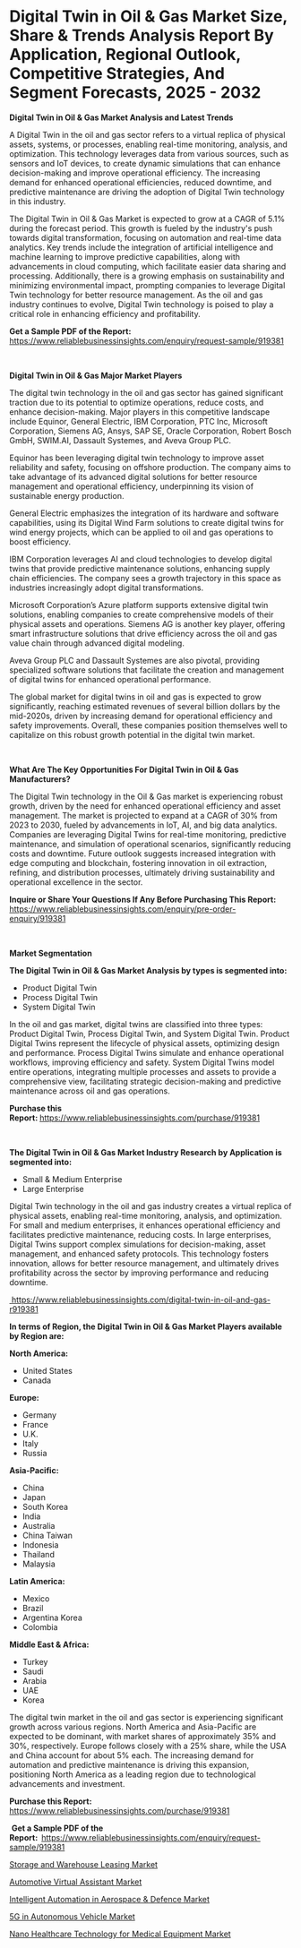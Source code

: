 <p><h1>Digital Twin in Oil & Gas Market Size, Share & Trends Analysis Report By Application, Regional Outlook, Competitive Strategies, And Segment Forecasts, 2025 - 2032</h1></p><p><strong>Digital Twin in Oil & Gas Market Analysis and Latest Trends</strong></p>
<p><p>A Digital Twin in the oil and gas sector refers to a virtual replica of physical assets, systems, or processes, enabling real-time monitoring, analysis, and optimization. This technology leverages data from various sources, such as sensors and IoT devices, to create dynamic simulations that can enhance decision-making and improve operational efficiency. The increasing demand for enhanced operational efficiencies, reduced downtime, and predictive maintenance are driving the adoption of Digital Twin technology in this industry.</p><p>The Digital Twin in Oil & Gas Market is expected to grow at a CAGR of 5.1% during the forecast period. This growth is fueled by the industry's push towards digital transformation, focusing on automation and real-time data analytics. Key trends include the integration of artificial intelligence and machine learning to improve predictive capabilities, along with advancements in cloud computing, which facilitate easier data sharing and processing. Additionally, there is a growing emphasis on sustainability and minimizing environmental impact, prompting companies to leverage Digital Twin technology for better resource management. As the oil and gas industry continues to evolve, Digital Twin technology is poised to play a critical role in enhancing efficiency and profitability.</p></p>
<p><strong>Get a Sample PDF of the Report:&nbsp;</strong> <a href="https://www.reliablebusinessinsights.com/enquiry/request-sample/919381?utm_campaign=112&utm_medium=2&utm_source=Github&utm_content=ia&utm_term=07032025&utm_id=digital-twin-in-oil-gas">https://www.reliablebusinessinsights.com/enquiry/request-sample/919381</a></p>
<p>&nbsp;</p>
<p><strong>Digital Twin in Oil & Gas Major Market Players</strong></p>
<p><p>The digital twin technology in the oil and gas sector has gained significant traction due to its potential to optimize operations, reduce costs, and enhance decision-making. Major players in this competitive landscape include Equinor, General Electric, IBM Corporation, PTC Inc, Microsoft Corporation, Siemens AG, Ansys, SAP SE, Oracle Corporation, Robert Bosch GmbH, SWIM.AI, Dassault Systemes, and Aveva Group PLC.</p><p>Equinor has been leveraging digital twin technology to improve asset reliability and safety, focusing on offshore production. The company aims to take advantage of its advanced digital solutions for better resource management and operational efficiency, underpinning its vision of sustainable energy production.</p><p>General Electric emphasizes the integration of its hardware and software capabilities, using its Digital Wind Farm solutions to create digital twins for wind energy projects, which can be applied to oil and gas operations to boost efficiency. </p><p>IBM Corporation leverages AI and cloud technologies to develop digital twins that provide predictive maintenance solutions, enhancing supply chain efficiencies. The company sees a growth trajectory in this space as industries increasingly adopt digital transformations.</p><p>Microsoft Corporation’s Azure platform supports extensive digital twin solutions, enabling companies to create comprehensive models of their physical assets and operations. Siemens AG is another key player, offering smart infrastructure solutions that drive efficiency across the oil and gas value chain through advanced digital modeling. </p><p>Aveva Group PLC and Dassault Systemes are also pivotal, providing specialized software solutions that facilitate the creation and management of digital twins for enhanced operational performance. </p><p>The global market for digital twins in oil and gas is expected to grow significantly, reaching estimated revenues of several billion dollars by the mid-2020s, driven by increasing demand for operational efficiency and safety improvements. Overall, these companies position themselves well to capitalize on this robust growth potential in the digital twin market.</p></p>
<p>&nbsp;</p>
<p><strong>What Are The Key Opportunities For Digital Twin in Oil & Gas Manufacturers?</strong></p>
<p><p>The Digital Twin technology in the Oil & Gas market is experiencing robust growth, driven by the need for enhanced operational efficiency and asset management. The market is projected to expand at a CAGR of 30% from 2023 to 2030, fueled by advancements in IoT, AI, and big data analytics. Companies are leveraging Digital Twins for real-time monitoring, predictive maintenance, and simulation of operational scenarios, significantly reducing costs and downtime. Future outlook suggests increased integration with edge computing and blockchain, fostering innovation in oil extraction, refining, and distribution processes, ultimately driving sustainability and operational excellence in the sector.</p></p>
<p><strong>Inquire or Share Your Questions If Any Before Purchasing This Report:</strong> <a href="https://www.reliablebusinessinsights.com/enquiry/pre-order-enquiry/919381?utm_campaign=112&utm_medium=2&utm_source=Github&utm_content=ia&utm_term=07032025&utm_id=digital-twin-in-oil-gas">https://www.reliablebusinessinsights.com/enquiry/pre-order-enquiry/919381</a></p>
<p>&nbsp;</p>
<p><strong>Market Segmentation</strong></p>
<p><strong>The Digital Twin in Oil & Gas Market Analysis by types is segmented into:</strong></p>
<p><ul><li>Product Digital Twin</li><li>Process Digital Twin</li><li>System Digital Twin</li></ul></p>
<p><p>In the oil and gas market, digital twins are classified into three types: Product Digital Twin, Process Digital Twin, and System Digital Twin. Product Digital Twins represent the lifecycle of physical assets, optimizing design and performance. Process Digital Twins simulate and enhance operational workflows, improving efficiency and safety. System Digital Twins model entire operations, integrating multiple processes and assets to provide a comprehensive view, facilitating strategic decision-making and predictive maintenance across oil and gas operations.</p></p>
<p><strong>Purchase this Report:&nbsp;</strong><a href="https://www.reliablebusinessinsights.com/purchase/919381?utm_campaign=112&utm_medium=2&utm_source=Github&utm_content=ia&utm_term=07032025&utm_id=digital-twin-in-oil-gas">https://www.reliablebusinessinsights.com/purchase/919381</a></p>
<p>&nbsp;</p>
<p><strong>The Digital Twin in Oil & Gas Market Industry Research by Application is segmented into:</strong></p>
<p><ul><li>Small & Medium Enterprise</li><li>Large Enterprise</li></ul></p>
<p><p>Digital Twin technology in the oil and gas industry creates a virtual replica of physical assets, enabling real-time monitoring, analysis, and optimization. For small and medium enterprises, it enhances operational efficiency and facilitates predictive maintenance, reducing costs. In large enterprises, Digital Twins support complex simulations for decision-making, asset management, and enhanced safety protocols. This technology fosters innovation, allows for better resource management, and ultimately drives profitability across the sector by improving performance and reducing downtime.</p></p>
<p><a href="https://www.reliablebusinessinsights.com/digital-twin-in-oil-and-gas-r919381?utm_campaign=112&utm_medium=2&utm_source=Github&utm_content=ia&utm_term=07032025&utm_id=digital-twin-in-oil-gas">&nbsp;https://www.reliablebusinessinsights.com/digital-twin-in-oil-and-gas-r919381</a></p>
<p><strong>In terms of Region, the Digital Twin in Oil & Gas Market Players available by Region are:</strong></p>
<p>
    <p> <strong> North America: </strong>
        <ul>
            <li>United States</li>
            <li>Canada</li>
        </ul>
        </p> 
    <p> <strong> Europe: </strong>
        <ul>
            <li>Germany</li>
            <li>France</li>
            <li>U.K.</li>
            <li>Italy</li>
            <li>Russia</li>
        </ul>
        </p> 
    <p> <strong> Asia-Pacific: </strong>
        <ul>
            <li>China</li>
            <li>Japan</li>
            <li>South Korea</li>
            <li>India</li>
            <li>Australia</li>
            <li>China Taiwan</li>
            <li>Indonesia</li>
            <li>Thailand</li>
            <li>Malaysia</li>
        </ul>
        </p> 
    <p> <strong> Latin America: </strong>
        <ul>
            <li>Mexico</li>
            <li>Brazil</li>
            <li>Argentina Korea</li>
            <li>Colombia</li>
        </ul>
        </p> 
    <p> <strong> Middle East & Africa: </strong>
        <ul>
            <li>Turkey</li>
            <li>Saudi</li>
            <li>Arabia</li>
            <li>UAE</li>
            <li>Korea</li>
        </ul>
    </p>
    </p>
<p><p>The digital twin market in the oil and gas sector is experiencing significant growth across various regions. North America and Asia-Pacific are expected to be dominant, with market shares of approximately 35% and 30%, respectively. Europe follows closely with a 25% share, while the USA and China account for about 5% each. The increasing demand for automation and predictive maintenance is driving this expansion, positioning North America as a leading region due to technological advancements and investment.</p></p>
<p><strong>Purchase this Report: </strong><a href="https://www.reliablebusinessinsights.com/purchase/919381?utm_campaign=112&utm_medium=2&utm_source=Github&utm_content=ia&utm_term=07032025&utm_id=digital-twin-in-oil-gas">https://www.reliablebusinessinsights.com/purchase/919381</a></p>
<p>&nbsp;<strong>Get a Sample PDF of the Report:&nbsp;&nbsp;</strong><a href="https://www.reliablebusinessinsights.com/enquiry/request-sample/919381?utm_campaign=112&utm_medium=2&utm_source=Github&utm_content=ia&utm_term=07032025&utm_id=digital-twin-in-oil-gas">https://www.reliablebusinessinsights.com/enquiry/request-sample/919381</a></p>
<p><strong></strong></p>
<p><p><a href="https://github.com/blauetrelawz/Market-Research-Report-List-1/blob/main/storage-and-warehouse-leasing-market.md?utm_campaign=112&utm_medium=2&utm_source=Github&utm_content=ia&utm_term=07032025&utm_id=digital-twin-in-oil-gas">Storage and Warehouse Leasing Market</a></p><p><a href="https://github.com/porstgowinjq/Market-Research-Report-List-1/blob/main/automotive-virtual-assistant-market.md?utm_campaign=112&utm_medium=2&utm_source=Github&utm_content=ia&utm_term=07032025&utm_id=digital-twin-in-oil-gas">Automotive Virtual Assistant Market</a></p><p><a href="https://github.com/amagloeaad54/Market-Research-Report-List-1/blob/main/intelligent-automation-in-aerospace-defence-market.md?utm_campaign=112&utm_medium=2&utm_source=Github&utm_content=ia&utm_term=07032025&utm_id=digital-twin-in-oil-gas">Intelligent Automation in Aerospace & Defence Market</a></p><p><a href="https://github.com/ximensbisade/Market-Research-Report-List-1/blob/main/5g-in-autonomous-vehicle-market.md?utm_campaign=112&utm_medium=2&utm_source=Github&utm_content=ia&utm_term=07032025&utm_id=digital-twin-in-oil-gas">5G in Autonomous Vehicle Market</a></p><p><a href="https://github.com/gassmkalay/Market-Research-Report-List-1/blob/main/nano-healthcare-technology-for-medical-equipment-market.md?utm_campaign=112&utm_medium=2&utm_source=Github&utm_content=ia&utm_term=07032025&utm_id=digital-twin-in-oil-gas">Nano Healthcare Technology for Medical Equipment Market</a></p></p>